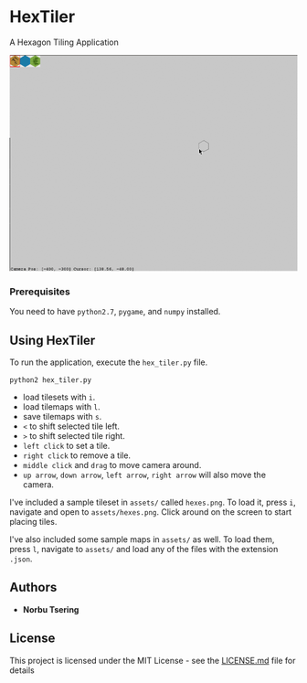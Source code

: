 # HexTiler

A Hexagon Tiling Application

![Alt text](/HexTiler.gif?raw=true "Short Demo")

### Prerequisites

You need to have `python2.7`, `pygame`, and `numpy` installed.


## Using HexTiler

To run the application, execute the `hex_tiler.py` file.
```
python2 hex_tiler.py
```

- load tilesets with `i`.
- load tilemaps with `l`.
- save tilemaps with `s`.
- `<` to shift selected tile left.
- `>` to shift selected tile right.
- `left click` to set a tile.
- `right click` to remove a tile.
- `middle click` and `drag` to move camera around.
- `up arrow`, `down arrow`, `left arrow`, `right arrow` will also move the camera.

I've included a sample tileset in `assets/` called `hexes.png`. To load it, 
press `i`, navigate and open to `assets/hexes.png`. Click around on the screen
to start placing tiles.

I've also included some sample maps in `assets/` as well. To load them, press
`l`, navigate to `assets/` and load any of the files with the extension `.json`.

## Authors

* **Norbu Tsering** 

## License

This project is licensed under the MIT License - see the [LICENSE.md](LICENSE.md) file for details

